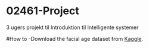 # 02461-Project
3 ugers projekt til Introduktion til Intelligente systemer

#How to
-Download the facial age dataset from <a href="https://www.kaggle.com/datasets/frabbisw/facial-age"> Kaggle</a>.
